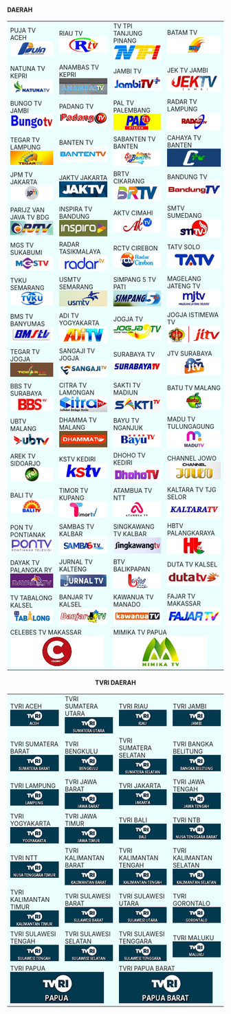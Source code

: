 <title>DAERAH</title>
<h4>DAERAH</h4>
<table align="center" border="0" bgcolor="#ebffff" cellspacing="0" cellpadding="8">
<tr>
<td>PUJA TV ACEH<br>
<a href="https://uwansm.github.io/5035/ciporam.tv"><img src="https://raw.githubusercontent.com/uwansm/1/0/5035.webp"/></a></td>
<td>RIAU TV<br>
<a href="https://uwansm.github.io/5008/ciporam.tv"><img src="https://raw.githubusercontent.com/uwansm/1/0/5008.webp"/></a></td>
<td>TV TPI TANJUNG PINANG<br>
<a href="http://ciporam-tv.blogspot.com/p/5019.html"><img src="https://raw.githubusercontent.com/uwansm/1/0/5019.webp"/></a></td>
<td>BATAM TV<br>
<a href="https://uwansm.github.io/5003/ciporam.tv"><img src="https://raw.githubusercontent.com/uwansm/1/0/5003.webp"/></a></td>
</tr>
<tr>
<td>NATUNA TV KEPRI<br>
<a href="https://uwansm.github.io/5066/ciporam.tv"><img src="https://raw.githubusercontent.com/uwansm/1/0/5066.webp"/></a></td>
<td>ANAMBAS TV KEPRI<br>
<a href="https://uwansm.github.io/5067/ciporam.tv"><img src="https://raw.githubusercontent.com/uwansm/1/0/5067.webp"/></a></td>
<td>JAMBI TV<br>
<a href="https://uwansm.github.io/5015/ciporam.tv"><img src="https://raw.githubusercontent.com/uwansm/1/0/5015.webp"/></a></td>
<td>JEK TV JAMBI<br>
<a href="https://uwansm.github.io/5009/ciporam.tv"><img src="https://raw.githubusercontent.com/uwansm/1/0/5009.webp"/></a></td>
</tr>
<tr>
<td>BUNGO TV JAMBI<br>
<a href="https://uwansm.github.io/5021/ciporam.tv"><img src="https://raw.githubusercontent.com/uwansm/1/0/5021.webp"/></a></td>
<td>PADANG TV<br>
<a href="https://uwansm.github.io/5011/ciporam.tv"><img src="https://raw.githubusercontent.com/uwansm/1/0/5011.webp"/></a></td>
<td>PAL TV PALEMBANG<br>
<a href="https://uwansm.github.io/5005/ciporam.tv"><img src="https://raw.githubusercontent.com/uwansm/1/0/5005.webp"/></a></td>
<td>RADAR TV LAMPUNG<br>
<a href="http://ciporam-tv.blogspot.com/p/5012.html"><img src="https://raw.githubusercontent.com/uwansm/1/0/5012.webp"/></a></td>
</tr>
<tr>
<td>TEGAR TV LAMPUNG<br>
<a href="https://uwansm.github.io/5029/ciporam.tv"><img src="https://raw.githubusercontent.com/uwansm/1/0/5029.webp"/></a></td>
<td>BANTEN TV<br>
<a href="https://uwansm.github.io/5034/ciporam.tv"><img src="https://raw.githubusercontent.com/uwansm/1/0/5034.webp"/></a></td>
<td>SABANTEN TV BANTEN<br>
<a href="https://uwansm.github.io/5058/ciporam.tv"><img src="https://raw.githubusercontent.com/uwansm/1/0/5058.webp"/></a></td>
<td>CAHAYA TV BANTEN<br>
<a href="https://uwansm.github.io/5054/ciporam.tv"><img src="https://raw.githubusercontent.com/uwansm/1/0/5054.webp"/></a></td>
</tr>
<tr>
<td>JPM TV JAKARTA<br>
<a href="https://uwansm.github.io/5004/ciporam.tv"><img src="https://raw.githubusercontent.com/uwansm/1/0/5004.webp"/></a></td>
<td>JAKTV JAKARTA<br>
<a href="https://uwansm.github.io/5024/ciporam.tv"><img src="https://raw.githubusercontent.com/uwansm/1/0/5024.webp"/></a></td>
<td>BRTV CIKARANG<br>
<a href="https://uwansm.github.io/5039/ciporam.tv"><img src="https://raw.githubusercontent.com/uwansm/1/0/5039.webp"/></a></td>
<td>BANDUNG TV<br>
<a href="https://uwansm.github.io/5025/ciporam.tv"><img src="https://raw.githubusercontent.com/uwansm/1/0/5025.webp"/></a></td>
</tr>
<tr>
<td>PARIJZ VAN JAVA TV BDG<br>
<a href="https://uwansm.github.io/5031/ciporam.tv"><img src="https://raw.githubusercontent.com/uwansm/1/0/5031.webp"/></a></td>
<td>INSPIRA TV BANDUNG<br>
<a href="https://uwansm.github.io/5040/ciporam.tv"><img src="https://raw.githubusercontent.com/uwansm/1/0/5040.webp"/></a></td>
<td>AKTV CIMAHI<br>
<a href="https://uwansm.github.io/5062/ciporam.tv"><img src="https://raw.githubusercontent.com/uwansm/1/0/5062.webp"/></a></td>
<td>SMTV SUMEDANG<br>
<a href="https://uwansm.github.io/5016/ciporam.tv"><img src="https://raw.githubusercontent.com/uwansm/1/0/5016.webp"/></a></td>
</tr>
<tr>
<td>MGS TV SUKABUMI<br>
<a href="https://uwansm.github.io/5046/ciporam.tv"><img src="https://raw.githubusercontent.com/uwansm/1/0/5046.webp"/></a></td>
<td>RADAR TASIKMALAYA<br>
<a href="https://uwansm.github.io/5047/ciporam.tv"><img src="https://raw.githubusercontent.com/uwansm/1/0/5047.webp"/></a></td>
<td>RCTV CIREBON<br>
<a href="https://uwansm.github.io/5006/ciporam.tv"><img src="https://raw.githubusercontent.com/uwansm/1/0/5006.webp"/></a></td>
<td>TATV SOLO<br>
<a href="https://uwansm.github.io/5038/ciporam.tv"><img src="https://raw.githubusercontent.com/uwansm/1/0/5038.webp"/></a></td>
</tr>
<tr>
<td>TVKU SEMARANG<br>
<a href="http://ciporam-tv.blogspot.com/p/5018.html"><img src="https://raw.githubusercontent.com/uwansm/1/0/5018.webp"/></a></td>
<td>USMTV SEMARANG<br>
<a href="https://uwansm.github.io/5069/ciporam.tv"><img src="https://raw.githubusercontent.com/uwansm/1/0/5069.webp"/></a></td>
<td>SIMPANG 5 TV PATI<br>
<a href="https://uwansm.github.io/5002/ciporam.tv"><img src="https://raw.githubusercontent.com/uwansm/1/0/5002.webp"/></a></td>
<td>MAGELANG JATENG TV<br>
<a href="https://uwansm.github.io/5026/ciporam.tv"><img src="https://raw.githubusercontent.com/uwansm/1/0/5026.webp"/></a></td>
</tr>
<tr>
<td>BMS TV BANYUMAS<br>
<a href="https://uwansm.github.io/5032/ciporam.tv"><img src="https://raw.githubusercontent.com/uwansm/1/0/5032.webp"/></a></td>
<td>ADI TV YOGYAKARTA<br>
<a href="https://uwansm.github.io/5020/ciporam.tv"><img src="https://raw.githubusercontent.com/uwansm/1/0/5020.webp"/></a></td>
<td>JOGJA TV<br>
<a href="https://uwansm.github.io/5055/ciporam.tv"><img src="https://raw.githubusercontent.com/uwansm/1/0/5055.webp"/></a></td>
<td>JOGJA ISTIMEWA TV<br>
<a href="https://uwansm.github.io/5022/ciporam.tv"><img src="https://raw.githubusercontent.com/uwansm/1/0/5022.webp"/></a></td>
</tr>
<tr>
<td>TEGAR TV JOGJA<br>
<a href="https://uwansm.github.io/5030/ciporam.tv"><img src="https://raw.githubusercontent.com/uwansm/1/0/5030.webp"/></a></td>
<td>SANGAJI TV JOGJA<br>
<a href="https://uwansm.github.io/5052/ciporam.tv"><img src="https://raw.githubusercontent.com/uwansm/1/0/5052.webp"/></a></td>
<td>SURABAYA TV<br>
<a href="https://uwansm.github.io/5059/ciporam.tv"><img src="https://raw.githubusercontent.com/uwansm/1/0/5059.webp"/></a></td>
<td>JTV SURABAYA<br>
<a href="https://uwansm.github.io/5001/ciporam.tv"><img src="https://raw.githubusercontent.com/uwansm/1/0/5001.webp"/></a></td>
</tr>
<tr>
<td>BBS TV SURABAYA<br>
<a href="http://ciporam-tv.blogspot.com/p/5042.html"><img src="https://raw.githubusercontent.com/uwansm/1/0/5042.webp"/></a></td>
<td>CITRA TV LAMONGAN<br>
<a href="https://uwansm.github.io/5028/ciporam.tv"><img src="https://raw.githubusercontent.com/uwansm/1/0/5028.webp"/></a></td>
<td>SAKTI TV MADIUN<br>
<a href="https://uwansm.github.io/5017/ciporam.tv"><img src="https://raw.githubusercontent.com/uwansm/1/0/5017.webp"/></a></td>
<td>BATU TV MALANG<br>
<a href="http://ciporam-tv.blogspot.com/p/5033.html"><img src="https://raw.githubusercontent.com/uwansm/1/0/5033.webp"/></a></td>
</tr>
<tr>
<td>UBTV MALANG<br>
<a href="https://uwansm.github.io/5070/ciporam.tv"><img src="https://raw.githubusercontent.com/uwansm/1/0/5070.webp"/></a></td>
<td>DHAMMA TV MALANG<br>
<a href="https://uwansm.github.io/5064/ciporam.tv"><img src="https://raw.githubusercontent.com/uwansm/1/0/5064.webp"/></a></td>
<td>BAYU TV NGANJUK<br>
<a href="https://uwansm.github.io/5037/ciporam.tv"><img src="https://raw.githubusercontent.com/uwansm/1/0/5037.webp"/></a></td>
<td>MADU TV TULUNGAGUNG<br>
<a href="https://uwansm.github.io/5045/ciporam.tv"><img src="https://raw.githubusercontent.com/uwansm/1/0/5045.webp"/></a></td>
</tr>
<tr>
<td>AREK TV SIDOARJO<br>
<a href="https://uwansm.github.io/5053/ciporam.tv"><img src="https://raw.githubusercontent.com/uwansm/1/0/5053.webp"/></a></td>
<td>KSTV KEDIRI<br>
<a href="https://uwansm.github.io/5060/ciporam.tv"><img src="https://raw.githubusercontent.com/uwansm/1/0/5060.webp"/></a></td>
<td>DHOHO TV KEDIRI<br>
<a href="https://uwansm.github.io/5061/ciporam.tv"><img src="https://raw.githubusercontent.com/uwansm/1/0/5061.webp"/></a></td>
<td>CHANNEL JOWO<br>
<a href="https://uwansm.github.io/5048/ciporam.tv"><img src="https://raw.githubusercontent.com/uwansm/1/0/5048.webp"/></a></td>
</tr>
<tr>
<td>BALI TV<br>
<a href="https://uwansm.github.io/5023/ciporam.tv"><img src="https://raw.githubusercontent.com/uwansm/1/0/5023.webp"/></a></td>
<td>TIMOR TV KUPANG<br>
<a href="https://uwansm.github.io/5056/ciporam.tv"><img src="https://raw.githubusercontent.com/uwansm/1/0/5056.webp"/></a></td>
<td>ATAMBUA TV NTT<br>
<a href="https://uwansm.github.io/5065/ciporam.tv"><img src="https://raw.githubusercontent.com/uwansm/1/0/5065.webp"/></a></td>
<td>KALTARA TV TJG SELOR<br>
<a href="https://uwansm.github.io/5051/ciporam.tv"><img src="https://raw.githubusercontent.com/uwansm/1/0/5051.webp"/></a></td>
</tr>
<tr>
<td>PON TV PONTIANAK<br>
<a href="https://uwansm.github.io/5010/ciporam.tv"><img src="https://raw.githubusercontent.com/uwansm/1/0/5010.webp"/></a></td>
<td>SAMBAS TV KALBAR<br>
<a href="https://uwansm.github.io/5057/ciporam.tv"><img src="https://raw.githubusercontent.com/uwansm/1/0/5057.webp"/></a></td>
<td>SINGKAWANG TV KALBAR<br>
<a href="https://uwansm.github.io/5068/ciporam.tv"><img src="https://raw.githubusercontent.com/uwansm/1/0/5068.webp"/></a></td>
<td>HBTV PALANGKARAYA<br>
<a href="https://uwansm.github.io/5036/ciporam.tv"><img src="https://raw.githubusercontent.com/uwansm/1/0/5036.webp"/></a></td>
</tr>
<tr>
<td>DAYAK TV PALANGKA RY<br>
<a href="https://uwansm.github.io/5050/ciporam.tv"><img src="https://raw.githubusercontent.com/uwansm/1/0/5050.webp"/></a></td>
<td>JURNAL TV KALTENG<br>
<a href="https://uwansm.github.io/5044/ciporam.tv"><img src="https://raw.githubusercontent.com/uwansm/1/0/5044.webp"/></a></td>
<td>BTV BALIKPAPAN<br>
<a href="https://uwansm.github.io/5007/ciporam.tv"><img src="https://raw.githubusercontent.com/uwansm/1/0/5007.webp"/></a></td>
<td>DUTA TV KALSEL<br>
<a href="https://uwansm.github.io/5041/ciporam.tv"><img src="https://raw.githubusercontent.com/uwansm/1/0/5041.webp"/></a></td>
</tr>
<tr>
<td>TV TABALONG KALSEL<br>
<a href="https://uwansm.github.io/5043/ciporam.tv"><img src="https://raw.githubusercontent.com/uwansm/1/0/5043.webp"/></a></td>
<td>BANJAR TV KALSEL<br>
<a href="https://uwansm.github.io/5049/ciporam.tv"><img src="https://raw.githubusercontent.com/uwansm/1/0/5049.webp"/></a></td>
<td>KAWANUA TV MANADO<br>
<a href="https://uwansm.github.io/5013/ciporam.tv"><img src="https://raw.githubusercontent.com/uwansm/1/0/5013.webp"/></a></td>
<td>FAJAR TV MAKASSAR<br>
<a href="https://uwansm.github.io/5027/ciporam.tv"><img src="https://raw.githubusercontent.com/uwansm/1/0/5027.webp"/></a></td>
</tr>
<tr>
<td colspan="2">CELEBES TV MAKASSAR<br>
<a href="https://uwansm.github.io/5063/ciporam.tv"><img src="https://raw.githubusercontent.com/uwansm/1/0/5063.webp"/></a></td>
<td colspan="2">MIMIKA TV PAPUA<br>
<a href="https://uwansm.github.io/5014/ciporam.tv"><img src="https://raw.githubusercontent.com/uwansm/1/0/5014.webp"/></a></td>
</tr>
</table>
<h4><center>TVRI DAERAH</center></h4>
<table align="center" border="0" bgcolor="#ebffff" cellspacing="0" cellpadding="8">
<tr>
<td>TVRI ACEH<br>
<a href="https://uwansm.github.io/5901/ciporam.tv"><img src="https://raw.githubusercontent.com/uwansm/1/0/5901.webp"/></a></td>
<td>TVRI SUMATERA UTARA<br>
<a href="https://uwansm.github.io/5902/ciporam.tv"><img src="https://raw.githubusercontent.com/uwansm/1/0/5902.webp"/></a></td>
<td>TVRI RIAU<br>
<a href="https://uwansm.github.io/5903/ciporam.tv"><img src="https://raw.githubusercontent.com/uwansm/1/0/5903.webp"/></a></td>
<td>TVRI JAMBI<br>
<a href="https://uwansm.github.io/5904/ciporam.tv"><img src="https://raw.githubusercontent.com/uwansm/1/0/5904.webp"/></a></td>
</tr>
<tr>
<td>TVRI SUMATERA BARAT<br>
<a href="https://uwansm.github.io/5905/ciporam.tv"><img src="https://raw.githubusercontent.com/uwansm/1/0/5905.webp"/></a></td>
<td>TVRI BENGKULU<br>
<a href="https://uwansm.github.io/5906/ciporam.tv"><img src="https://raw.githubusercontent.com/uwansm/1/0/5906.webp"/></a></td>
<td>TVRI SUMATERA SELATAN<br>
<a href="https://uwansm.github.io/5907/ciporam.tv"><img src="https://raw.githubusercontent.com/uwansm/1/0/5907.webp"/></a></td>
<td>TVRI BANGKA BELITUNG<br>
<a href="https://uwansm.github.io/5908/ciporam.tv"><img src="https://raw.githubusercontent.com/uwansm/1/0/5908.webp"/></a></td>
</tr>
<tr>
<td>TVRI LAMPUNG<br>
<a href="https://uwansm.github.io/5909/ciporam.tv"><img src="https://raw.githubusercontent.com/uwansm/1/0/5909.webp"/></a></td>
<td>TVRI JAWA BARAT<br>
<a href="https://uwansm.github.io/5910/ciporam.tv"><img src="https://raw.githubusercontent.com/uwansm/1/0/5910.webp"/></a></td>
<td>TVRI JAKARTA<br>
<a href="https://uwansm.github.io/5911/ciporam.tv"><img src="https://raw.githubusercontent.com/uwansm/1/0/5911.webp"/></a></td>
<td>TVRI JAWA TENGAH<br>
<a href="https://uwansm.github.io/5912/ciporam.tv"><img src="https://raw.githubusercontent.com/uwansm/1/0/5912.webp"/></a></td>
</tr>
<tr>
<td>TVRI YOGYAKARTA<br>
<a href="https://uwansm.github.io/5913/ciporam.tv"><img src="https://raw.githubusercontent.com/uwansm/1/0/5913.webp"/></a></td>
<td>TVRI JAWA TIMUR<br>
<a href="https://uwansm.github.io/5914/ciporam.tv"><img src="https://raw.githubusercontent.com/uwansm/1/0/5914.webp"/></a></td>
<td>TVRI BALI<br>
<a href="https://uwansm.github.io/5915/ciporam.tv"><img src="https://raw.githubusercontent.com/uwansm/1/0/5915.webp"/></a></td>
<td>TVRI NTB<br>
<a href="https://uwansm.github.io/5916/ciporam.tv"><img src="https://raw.githubusercontent.com/uwansm/1/0/5916.webp"/></a></td>
</tr>
<tr>
<td>TVRI NTT<br>
<a href="https://uwansm.github.io/5917/ciporam.tv"><img src="https://raw.githubusercontent.com/uwansm/1/0/5917.webp"/></a></td>
<td>TVRI KALIMANTAN BARAT<br>
<a href="https://uwansm.github.io/5918/ciporam.tv"><img src="https://raw.githubusercontent.com/uwansm/1/0/5918.webp"/></a></td>
<td>TVRI KALIMANTAN TENGAH<br>
<a href="https://uwansm.github.io/5919/ciporam.tv"><img src="https://raw.githubusercontent.com/uwansm/1/0/5919.webp"/></a></td>
<td>TVRI KALIMANTAN SELATAN<br>
<a href="https://uwansm.github.io/5920/ciporam.tv"><img src="https://raw.githubusercontent.com/uwansm/1/0/5920.webp"/></a></td>
</tr>
<tr>
<td>TVRI KALIMANTAN TIMUR<br>
<a href="https://uwansm.github.io/5921/ciporam.tv"><img src="https://raw.githubusercontent.com/uwansm/1/0/5921.webp"/></a></td>
<td>TVRI SULAWESI BARAT<br>
<a href="https://uwansm.github.io/5922/ciporam.tv"><img src="https://raw.githubusercontent.com/uwansm/1/0/5922.webp"/></a></td>
<td>TVRI SULAWESI UTARA<br>
<a href="https://uwansm.github.io/5923/ciporam.tv"><img src="https://raw.githubusercontent.com/uwansm/1/0/5923.webp"/></a></td>
<td>TVRI GORONTALO<br>
<a href="https://uwansm.github.io/5924/ciporam.tv"><img src="https://raw.githubusercontent.com/uwansm/1/0/5924.webp"/></a></td>
</tr>
<tr>
<td>TVRI SULAWESI TENGAH<br>
<a href="https://uwansm.github.io/5925/ciporam.tv"><img src="https://raw.githubusercontent.com/uwansm/1/0/5925.webp"/></a></td>
<td>TVRI SULAWESI SELATAN<br>
<a href="https://uwansm.github.io/5926/ciporam.tv"><img src="https://raw.githubusercontent.com/uwansm/1/0/5926.webp"/></a></td>
<td>TVRI SULAWESI TENGGARA<br>
<a href="https://uwansm.github.io/5927/ciporam.tv"><img src="https://raw.githubusercontent.com/uwansm/1/0/5927.webp"/></a></td>
<td>TVRI MALUKU<br>
<a href="https://uwansm.github.io/5928/ciporam.tv"><img src="https://raw.githubusercontent.com/uwansm/1/0/5928.webp"/></a></td>
</tr>
<tr>
<td colspan="2">TVRI PAPUA<br>
<a href="https://uwansm.github.io/5929/ciporam.tv"><img src="https://raw.githubusercontent.com/uwansm/1/0/5929.webp"/></a></td>
<td colspan="2">TVRI PAPUA BARAT<br>
<a href="https://uwansm.github.io/5930/ciporam.tv"><img src="https://raw.githubusercontent.com/uwansm/1/0/5930.webp"/></a></td>
</tr>
</table>